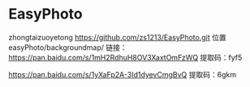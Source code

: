 # EasyPhoto
zhongtaizuoyetong
https://github.com/zs1213/EasyPhoto.git 
位置 easyPhoto/backgroundmap/
链接：https://pan.baidu.com/s/1mH2RdhuH8OV3XaxtOmFzWQ
提取码：fyf5 

https://pan.baidu.com/s/1yXaFp2A-3Id1dyevCmgBvQ
提取码：6gkm 